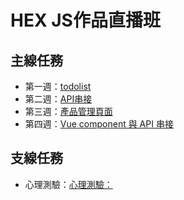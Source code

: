 # HEX JS作品直播班
## 主線任務
* 第一週：[todolist](https://celeste6666.github.io/hexjs-homework/week1-todolist/index.html)
* 第二週：[API串接](https://celeste6666.github.io/hexjs-homework/week2-API串接/index.html)
* 第三週：[產品管理頁面](https://celeste6666.github.io/hexjs-homework/week3-Beauty-Player/index.html)
* 第四週：[Vue component 與 API 串接](https://celeste6666.github.io/hexjs-homework/week4-component/index.html)

## 支線任務
* 心理測驗：[心理測驗：](https://celeste6666.github.io/hexjs-homework/Psychologicaltest/index.html)